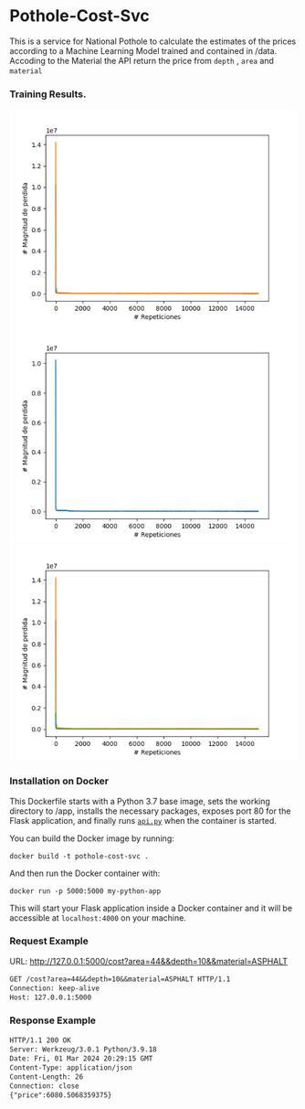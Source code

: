 # Pothole-Cost-Svc

This is a service for National Pothole to calculate the estimates of the prices according to a Machine Learning Model trained and contained in /data. Accoding to the Material the API return the price from `depth` , `area` and `material` 

### Training Results.

![CONCRETE](https://raw.githubusercontent.com/costalogic/pothole-cost-svc/main/plotCONCRETE.png)
![ASPHALT](https://raw.githubusercontent.com/costalogic/pothole-cost-svc/main/plotASPHALT.png)
![COLDPATCH](https://raw.githubusercontent.com/costalogic/pothole-cost-svc/main/plotCOLDPATCH.png)

### Installation on Docker

This Dockerfile starts with a Python 3.7 base image, sets the working directory to /app, installs the necessary packages, exposes port 80 for the Flask application, and finally runs [`api.py`](vscode-file://vscode-app/c:/Users/jorge/AppData/Local/Programs/Microsoft%20VS%20Code/resources/app/out/vs/code/electron-sandbox/workbench/workbench.html "api.py") when the container is started.

You can build the Docker image by running:

```
docker build -t pothole-cost-svc .
```

And then run the Docker container with:

```
docker run -p 5000:5000 my-python-app
```

This will start your Flask application inside a Docker container and it will be accessible at `localhost:4000` on your machine.


### Request Example

URL: http://127.0.0.1:5000/cost?area=44&&depth=10&&material=ASPHALT
```
GET /cost?area=44&&depth=10&&material=ASPHALT HTTP/1.1
Connection: keep-alive
Host: 127.0.0.1:5000
```

### Response Example 
```
HTTP/1.1 200 OK
Server: Werkzeug/3.0.1 Python/3.9.18
Date: Fri, 01 Mar 2024 20:29:15 GMT
Content-Type: application/json
Content-Length: 26
Connection: close
{"price":6080.5068359375}
```
